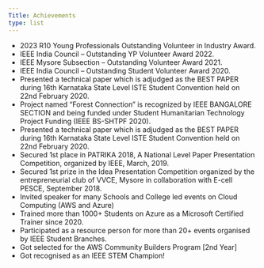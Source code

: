 ```yaml
---
Title: Achievements
type: list
---
```


* 2023 R10 Young Professionals Outstanding Volunteer in Industry Award. 
* IEEE India Council – Outstanding YP Volunteer Award 2022.
* IEEE Mysore Subsection – Outstanding Volunteer Award 2021. 
* IEEE India Council – Outstanding Student Volunteer Award 2020. 
* Presented a technical paper which is adjudged as the BEST PAPER during 16th Karnataka State Level ISTE Student Convention held on 22nd February 2020. 
* Project named “Forest Connection” is recognized by IEEE BANGALORE SECTION and being funded under Student Humanitarian Technology Project Funding (IEEE BS-SHTPF 2020).  
* Presented a technical paper which is adjudged as the BEST PAPER during 16th Karnataka State Level ISTE Student Convention held on 22nd February 2020.  
* Secured 1st place in PATRIKA 2018, A National Level Paper Presentation Competition, organized by IEEE, March, 2019.   
* Secured 1st prize in the Idea Presentation Competition organized by the entrepreneurial club of VVCE, Mysore in collaboration with E-cell PESCE, September 2018.
* Invited speaker for many Schools and College led events on Cloud Computing (AWS and Azure)
* Trained more than 1000+ Students on Azure as a Microsoft Certified Trainer since 2020.
* Participated as a resource person for more than 20+ events organised by IEEE Student Branches.
* Got selected for the AWS Community Builders Program [2nd Year]
* Got recognised as an IEEE STEM Champion!



